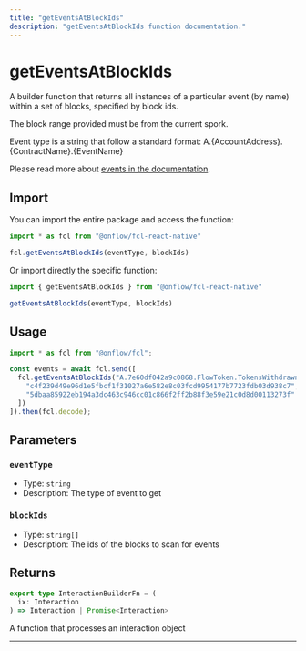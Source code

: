 ```yaml
---
title: "getEventsAtBlockIds"
description: "getEventsAtBlockIds function documentation."
---
```


<!-- THIS DOCUMENT IS AUTO-GENERATED FROM [onflow/fcl-react-native/../sdk/src/build/build-get-events-at-block-ids.ts](https://github.com/onflow/fcl-js/tree/master/packages/fcl-react-native/../sdk/src/build/build-get-events-at-block-ids.ts). DO NOT EDIT MANUALLY -->

# getEventsAtBlockIds

A builder function that returns all instances of a particular event (by name) within a set of blocks, specified by block ids.

The block range provided must be from the current spork.

Event type is a string that follow a standard format: A.\{AccountAddress\}.\{ContractName\}.\{EventName\}

Please read more about [events in the documentation](https://docs.onflow.org/cadence/language/events/).

## Import

You can import the entire package and access the function:

```typescript
import * as fcl from "@onflow/fcl-react-native"

fcl.getEventsAtBlockIds(eventType, blockIds)
```

Or import directly the specific function:

```typescript
import { getEventsAtBlockIds } from "@onflow/fcl-react-native"

getEventsAtBlockIds(eventType, blockIds)
```

## Usage

```typescript
import * as fcl from "@onflow/fcl";

const events = await fcl.send([
  fcl.getEventsAtBlockIds("A.7e60df042a9c0868.FlowToken.TokensWithdrawn", [
    "c4f239d49e96d1e5fbcf1f31027a6e582e8c03fcd9954177b7723fdb03d938c7",
    "5dbaa85922eb194a3dc463c946cc01c866f2ff2b88f3e59e21c0d8d00113273f"
  ])
]).then(fcl.decode);
```

## Parameters

### `eventType` 


- Type: `string`
- Description: The type of event to get

### `blockIds` 


- Type: `string[]`
- Description: The ids of the blocks to scan for events


## Returns

```typescript
export type InteractionBuilderFn = (
  ix: Interaction
) => Interaction | Promise<Interaction>
```


A function that processes an interaction object

---